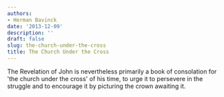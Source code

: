 ```yaml
---
authors:
- Herman Bavinck
date: '2013-12-09'
description: ''
draft: false
slug: the-church-under-the-cross
title: The Church Under the Cross
---
```

The Revelation of John is nevertheless primarily a book of consolation for 'the church under the cross' of his time, to urge it to persevere in the struggle and to encourage it by picturing the crown awaiting it.




